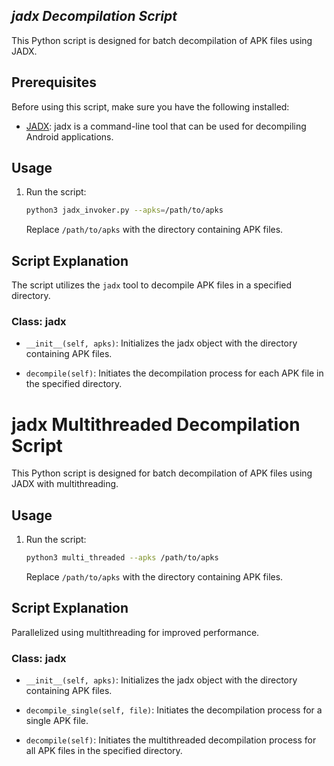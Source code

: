 
## *jadx Decompilation Script*

This Python script is designed for batch decompilation of APK files using JADX.

## Prerequisites

Before using this script, make sure you have the following installed:

- [JADX](https://github.com/skylot/jadx): jadx is a command-line tool that can be used for decompiling Android applications.

## Usage

1. Run the script:

    ```bash
   python3 jadx_invoker.py --apks=/path/to/apks
    ```

   Replace `/path/to/apks` with the directory containing APK files.

## Script Explanation

The script utilizes the `jadx` tool to decompile APK files in a specified directory.

### Class: jadx

- `__init__(self, apks)`: Initializes the jadx object with the directory containing APK files.

- `decompile(self)`: Initiates the decompilation process for each APK file in the specified directory.

# jadx Multithreaded Decompilation Script

This Python script is designed for batch decompilation of APK files using JADX with multithreading.

## Usage

1. Run the script:

    ```bash
    python3 multi_threaded --apks /path/to/apks
    ```

   Replace `/path/to/apks` with the directory containing  APK files.

## Script Explanation

Parallelized using multithreading for improved performance.

### Class: jadx

- `__init__(self, apks)`: Initializes the jadx object with the directory containing APK files.

- `decompile_single(self, file)`: Initiates the decompilation process for a single APK file.

- `decompile(self)`: Initiates the multithreaded decompilation process for all APK files in the specified directory.


